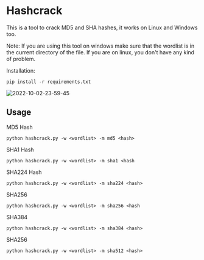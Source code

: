 # Hashcrack

This is a tool to crack MD5 and SHA hashes, it works on Linux and Windows too.

Note: If you are using this tool on windows make sure that the wordlist is in the current directory of the file.
If you are on linux, you don't have any kind of problem.

Installation:
```
pip install -r requirements.txt
```
![2022-10-02-23-59-45](https://user-images.githubusercontent.com/87804260/193478208-04d179ed-1868-4898-b32b-c5a3ead17fd8.gif)

Usage
---
MD5 Hash

```
python hashcrack.py -w <wordlist> -m md5 <hash>
```

SHA1 Hash


```
python hashcrack.py -w <wordlist> -m sha1 <hash
```

SHA224 Hash

```
python hashcrack.py -w <wordlist> -m sha224 <hash>
```

SHA256


```
python hashcrack.py -w <wordlist> -m sha256 <hash
```

SHA384

```
python hashcrack.py -w <wordlist> -m sha384 <hash>
```

SHA256

```
python hashcrack.py -w <wordlist> -m sha512 <hash>
```
